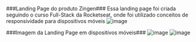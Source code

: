 ###Landing Page do produto Zingen###
Essa landing page foi criada seguindo o curso Full-Stack da Rocketseat, onde foi utilizado conceitos de responsividade para dispositivos móveis
![image](https://github.com/user-attachments/assets/ada4af14-9b1c-4304-a8ac-c22820670b1d)

###Imagem da Landing Page em dispositivos móveis###
![image](https://github.com/user-attachments/assets/2edd2600-5dee-49c4-ac80-b3666809a3e0) ![image](https://github.com/user-attachments/assets/d3f39abe-fde9-491b-b036-6306e96903a4)


